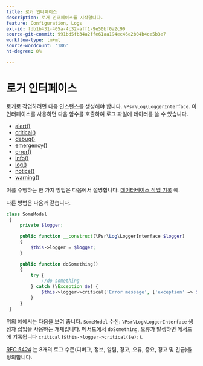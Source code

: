 ```yaml
---
title: 로거 인터페이스
description: 로거 인터페이스를 시작합니다.
feature: Configuration, Logs
exl-id: fdb1b431-405a-4c32-aff1-9e50bf0a2c90
source-git-commit: 991bd5fb34a2ffe61aa194ec46e2b04b4ce5b3e7
workflow-type: tm+mt
source-wordcount: '186'
ht-degree: 0%

---
```


# 로거 인터페이스

로거로 작업하려면 다음 인스턴스를 생성해야 합니다. `\Psr\Log\LoggerInterface`. 이 인터페이스를 사용하면 다음 함수를 호출하여 로그 파일에 데이터를 쓸 수 있습니다.

- [alert()](https://github.com/php-fig/log/blob/master/src/LoggerInterface.php#L43)
- [critical()](https://github.com/php-fig/log/blob/master/src/LoggerInterface.php#L55)
- [debug()](https://github.com/php-fig/log/blob/master/src/LoggerInterface.php#L111)
- [emergency()](https://github.com/php-fig/log/blob/master/src/LoggerInterface.php#L30)
- [error()](https://github.com/php-fig/log/blob/master/src/LoggerInterface.php#L66)
- [info()](https://github.com/php-fig/log/blob/master/src/LoggerInterface.php#L101)
- [log()](https://github.com/php-fig/log/blob/master/src/LoggerInterface.php#L122)
- [notice()](https://github.com/php-fig/log/blob/master/src/LoggerInterface.php#L89)
- [warning()](https://github.com/php-fig/log/blob/master/src/LoggerInterface.php#L79)

이를 수행하는 한 가지 방법은 다음에서 설명합니다. [데이터베이스 작업 기록](../logs/database-activity.md) 예.

다른 방법은 다음과 같습니다.

```php
class SomeModel
 {
     private $logger;

     public function __construct(\Psr\Log\LoggerInterface $logger)
     {
         $this->logger = $logger;
     }

     public function doSomething()
     {
         try {
             //do something
         } catch (\Exception $e) {
             $this->logger->critical('Error message', ['exception' => $e]);
         }
     }
 }
```

위의 예에서는 다음을 보여 줍니다. `SomeModel` 수신: `\Psr\Log\LoggerInterface` 생성자 삽입을 사용하는 개체입니다. 메서드에서 `doSomething`, 오류가 발생하면 메서드에 기록됩니다 `critical` (`$this->logger->critical($e);`).

[RFC 5424](https://datatracker.ietf.org/doc/html/rfc5424) 는 8개의 로그 수준(디버그, 정보, 알림, 경고, 오류, 중요, 경고 및 긴급)을 정의합니다.

